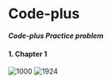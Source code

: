 # Code-plus
_**Code-plus Practice problem**_
#### 1. Chapter 1
![1000](https://user-images.githubusercontent.com/26221156/41857861-651d6730-78d3-11e8-8cfe-fde34f0fb321.png)
![1924](https://user-images.githubusercontent.com/26221156/41858104-fcf036c8-78d3-11e8-9d24-00eb03e7a908.PNG)

